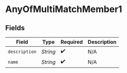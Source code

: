 # AnyOfMultiMatchMember1


## Fields

| Field              | Type               | Required           | Description        |
| ------------------ | ------------------ | ------------------ | ------------------ |
| `description`      | *String*           | :heavy_check_mark: | N/A                |
| `name`             | *String*           | :heavy_check_mark: | N/A                |